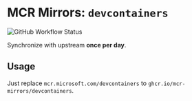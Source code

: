 # MCR Mirrors: `devcontainers`

![GitHub Workflow Status](https://img.shields.io/github/actions/workflow/status/mcr-mirrors/devcontainers/sync.yml?label=sync&style=for-the-badge)

Synchronize with upstream **once per day**.

## Usage

Just replace `mcr.microsoft.com/devcontainers` to `ghcr.io/mcr-mirrors/devcontainers`.
